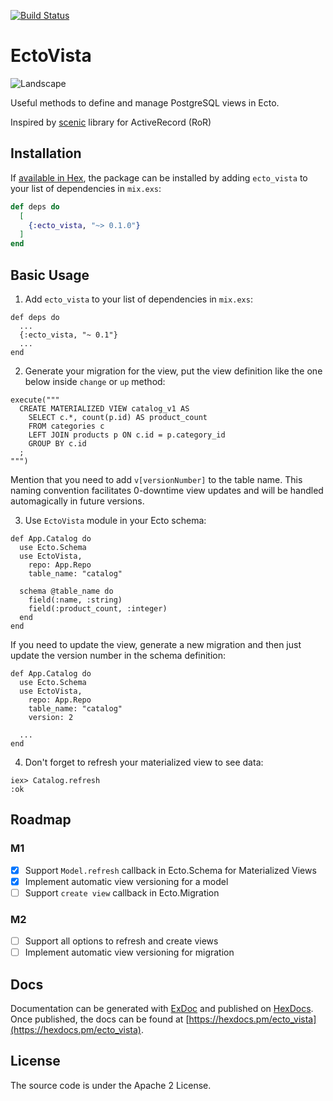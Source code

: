 [![Build Status](https://travis-ci.org/flowerett/ecto_vista.svg?branch=master)](https://travis-ci.org/flowerett/ecto_vista)

# EctoVista

![Landscape](https://pp.userapi.com/c1111/u5935491/11475271/x_d17f8ffd.jpg)

Useful methods to define and manage PostgreSQL views in Ecto.

Inspired by [scenic](https://github.com/scenic-views/scenic) library for ActiveRecord (RoR)

## Installation

If [available in Hex](https://hex.pm/docs/publish), the package can be installed
by adding `ecto_vista` to your list of dependencies in `mix.exs`:

```elixir
def deps do
  [
    {:ecto_vista, "~> 0.1.0"}
  ]
end
```

## Basic Usage

1. Add `ecto_vista` to your list of dependencies in `mix.exs`:

```
def deps do
  ...
  {:ecto_vista, "~ 0.1"}
  ...
end
```

2. Generate your migration for the view, put the view definition like the one below
inside `change` or `up` method:

```
execute("""
  CREATE MATERIALIZED VIEW catalog_v1 AS
    SELECT c.*, count(p.id) AS product_count
    FROM categories c
    LEFT JOIN products p ON c.id = p.category_id
    GROUP BY c.id
  ;
""")
```

Mention that you need to add `v[versionNumber]` to the table name.
This naming convention facilitates 0-downtime view updates and will be handled automagically in future versions.

3. Use `EctoVista` module in your Ecto schema:

```
def App.Catalog do
  use Ecto.Schema
  use EctoVista,
    repo: App.Repo
    table_name: "catalog"

  schema @table_name do
    field(:name, :string)
    field(:product_count, :integer)
  end
end
```

If you need to update the view, generate a new migration and then just update the version number in the schema definition:

```
def App.Catalog do
  use Ecto.Schema
  use EctoVista,
    repo: App.Repo
    table_name: "catalog"
    version: 2

  ...
end
```

4. Don't forget to refresh your materialized view to see data:

```
iex> Catalog.refresh
:ok
```

## Roadmap

### M1

- [x] Support `Model.refresh` callback in Ecto.Schema for Materialized Views
- [x] Implement automatic view versioning for a model
- [ ] Support `create view` callback in Ecto.Migration

### M2
- [ ] Support all options to refresh and create views
- [ ] Implement automatic view versioning for migration

## Docs

Documentation can be generated with [ExDoc](https://github.com/elixir-lang/ex_doc)
and published on [HexDocs](https://hexdocs.pm). Once published, the docs can
be found at [https://hexdocs.pm/ecto_vista](https://hexdocs.pm/ecto_vista).

## License

The source code is under the Apache 2 License.
